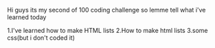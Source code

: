 Hi guys its my second of 100 coding challenge so lemme tell what i've learned today

1.I've learned how to make HTML lists
2.How to make html lists
3.some css(but i don't coded it) 
